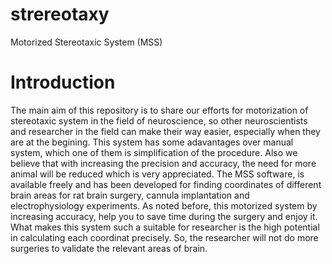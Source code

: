 # strereotaxy
Motorized Stereotaxic System (MSS)
# Introduction
The main aim of this repository is to share our efforts for motorization of stereotaxic system in the field of neuroscience, so other neuroscientists and researcher in the field can make their way easier, especially when they are at the begining. This system has some adavantages over manual system, which one of them is simplification of the procedure. Also we believe that with increasing the precision and accuracy, the need for more animal will be reduced which is very appreciated.
The MSS software, is available freely and has been developed for finding coordinates of different brain areas for rat brain surgery, cannula implantation and electrophysiology experiments.
As noted before, this motorized system by increasing accuracy, help you to save time during the surgery and enjoy it. What makes this system such a suitable for researcher is the high potential in calculating each coordinat precisely. So, the researcher will not do more surgeries to validate the relevant areas of brain.

